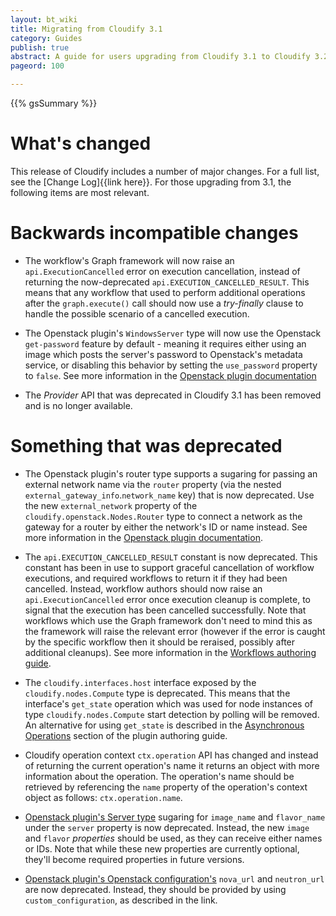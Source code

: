 ```yaml
---
layout: bt_wiki
title: Migrating from Cloudify 3.1
category: Guides
publish: true
abstract: A guide for users upgrading from Cloudify 3.1 to Cloudify 3.2
pageord: 100

---
```

{{% gsSummary %}}

# What's changed

This release of Cloudify includes a number of major changes. For a full list, see the [Change Log]{{link here}}.
For those upgrading from 3.1, the following items are most relevant.

# Backwards incompatible changes

* The workflow's Graph framework will now raise an `api.ExecutionCancelled` error on execution cancellation, instead of returning the now-deprecated `api.EXECUTION_CANCELLED_RESULT`. This means that any workflow that used to perform additional operations after the `graph.execute()` call should now use a *try-finally* clause to handle the possible scenario of a cancelled execution.

* The Openstack plugin's `WindowsServer` type will now use the Openstack `get-password` feature by default - meaning it requires either using an image which posts the server's password to Openstack's metadata service, or disabling this behavior by setting the `use_password` property to `false`. See more information in the [Openstack plugin documentation](plugin-openstack.html#cloudifyopenstacknodeswindowsserver)

* The *Provider* API that was deprecated in Cloudify 3.1 has been removed and is no longer available.

# Something that was deprecated

* The Openstack plugin's router type supports a sugaring for passing an external network name via the `router` property (via the nested `external_gateway_info`.`network_name` key) that is now deprecated. Use the new `external_network` property of the `cloudify.openstack.Nodes.Router` type to connect a network as the gateway for a router by either the network's ID or name instead. See more information in the [Openstack plugin documentation](plugin-openstack.html).

* The `api.EXECUTION_CANCELLED_RESULT` constant is now deprecated. This constant has been in use to support graceful cancellation of workflow executions, and required workflows to return it if they had been cancelled. Instead, workflow authors should now raise an `api.ExecutionCancelled` error once execution cleanup is complete, to signal that the execution has been cancelled successfully. Note that workflows which use the Graph framework don't need to mind this as the framework will raise the relevant error (however if the error is caught by the specific workflow then it should be reraised, possibly after additional cleanups). See more information in the [Workflows authoring guide](workflows-authoring.html).

* The `cloudify.interfaces.host` interface exposed by the `cloudify.nodes.Compute` type is deprecated. This means that the interface's `get_state` operation which was used for node instances of type `cloudify.nodes.Compute` start detection by polling will be removed. An alternative for using `get_state` is described in the [Asynchronous Operations](plugins-authoring.html#asynchronous-operations) section of the plugin authoring guide.

* Cloudify operation context `ctx.operation` API has changed and instead of returning the current operation's name it returns an object with more information about the operation. The operation's name should be retrieved by referencing the `name` property of the operation's context object as follows: `ctx.operation.name`.

* [Openstack plugin's Server type](plugin-openstack.html#cloudifyopenstacknodesserver) sugaring for `image_name` and `flavor_name` under the `server` property is now deprecated. Instead, the new `image` and `flavor` *properties* should be used, as they can receive either names or IDs. Note that while these new properties are currently optional, they'll become required properties in future versions.

* [Openstack plugin's Openstack configuration's](plugin-openstack.html#openstack-configuration) `nova_url` and `neutron_url` are now deprecated. Instead, they should be provided by using `custom_configuration`, as described in the link.